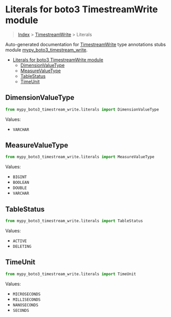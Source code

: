 # Literals for boto3 TimestreamWrite module

> [Index](..) > [TimestreamWrite](.) > Literals

Auto-generated documentation for
[TimestreamWrite](https://boto3.amazonaws.com/v1/documentation/api/latest/reference/services/timestream-write.html#TimestreamWrite)
type annotations stubs module
[mypy_boto3_timestream_write](https://pypi.org/project/mypy-boto3-timestream-write/).

- [Literals for boto3 TimestreamWrite module](#literals-for-boto3-timestreamwrite-module)
  - [DimensionValueType](#dimensionvaluetype)
  - [MeasureValueType](#measurevaluetype)
  - [TableStatus](#tablestatus)
  - [TimeUnit](#timeunit)

## DimensionValueType

```python
from mypy_boto3_timestream_write.literals import DimensionValueType
```

Values:

- `VARCHAR`

## MeasureValueType

```python
from mypy_boto3_timestream_write.literals import MeasureValueType
```

Values:

- `BIGINT`
- `BOOLEAN`
- `DOUBLE`
- `VARCHAR`

## TableStatus

```python
from mypy_boto3_timestream_write.literals import TableStatus
```

Values:

- `ACTIVE`
- `DELETING`

## TimeUnit

```python
from mypy_boto3_timestream_write.literals import TimeUnit
```

Values:

- `MICROSECONDS`
- `MILLISECONDS`
- `NANOSECONDS`
- `SECONDS`
